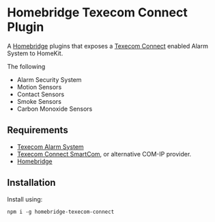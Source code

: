 # Homebridge Texecom Connect Plugin

A [Homebridge](https://homebridge.io) plugins that exposes a [Texecom Connect](https://www.texe.com/uk/products/series/automation/texecom-connect/) enabled Alarm System to HomeKit.

The following
- Alarm Security System
- Motion Sensors
- Contact Sensors
- Smoke Sensors
- Carbon Monoxide Sensors

## Requirements

- [Texecom Alarm System](https://www.texe.com/uk/products/)
- [Texecom Connect SmartCom](https://www.texe.com/uk/products/series/automation/texecom-connect/), or alternative COM-IP provider.
- [Homebridge](https://homebridge.io)

## Installation

Install using:

```
npm i -g homebridge-texecom-connect
```
